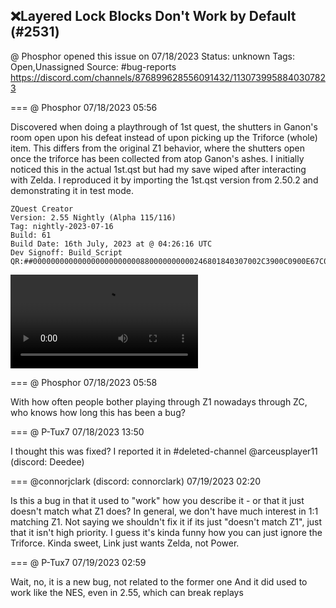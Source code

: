 ## ❌Layered Lock Blocks Don't Work by Default (#2531)
@ Phosphor opened this issue on 07/18/2023
Status: unknown
Tags: Open,Unassigned
Source: #bug-reports https://discord.com/channels/876899628556091432/1130739958840307823


=== @ Phosphor 07/18/2023 05:56

Discovered when doing a playthrough of 1st quest, the shutters in Ganon's room open upon his defeat instead of upon picking up the Triforce (whole) item. This differs from the original Z1 behavior, where the shutters open once the triforce has been collected from atop Ganon's ashes. I initially noticed this in the actual 1st.qst but had my save wiped after interacting with Zelda. I reproduced it by importing the 1st.qst version from 2.50.2 and demonstrating it in test mode.
```
ZQuest Creator
Version: 2.55 Nightly (Alpha 115/116)
Tag: nightly-2023-07-16
Build: 61
Build Date: 16th July, 2023 at @ 04:26:16 UTC
Dev Signoff: Build_Script
QR:##000000000000000000000000880000000000246801840307002C3900C0900E67C0A401808F00003EED61A7DB3F00000000002F7C000000000000000000000000000000000000000000000000000000000981830E10090100000000000000000000000000##
```
![image](https://cdn.discordapp.com/attachments/1130739958840307823/1130739959175843912/2023-07-18_01-51-35.mp4?ex=65e6b426&is=65d43f26&hm=1ec7504e4df0d69d38e52a18d59c16484abb0f64ca1a84f93a0bc1249c387515&)

=== @ Phosphor 07/18/2023 05:58

With how often people bother playing through Z1 nowadays through ZC, who knows how long this has been a bug?

=== @ P-Tux7 07/18/2023 13:50

I thought this was fixed? I reported it in #deleted-channel
@arceusplayer11 (discord: Deedee)

=== @connorjclark (discord: connorclark) 07/19/2023 02:20

Is this a bug in that it used to "work" how you describe it - or that it just doesn't match what Z1 does?
In general, we don't have much interest in 1:1 matching Z1.
Not saying we shouldn't fix it if its just "doesn't match Z1", just that it isn't high priority.
I guess it's kinda funny how you can just ignore the Triforce. Kinda sweet, Link just wants Zelda, not Power.

=== @ P-Tux7 07/19/2023 02:59

Wait, no, it is a new bug, not related to the former one
And it did used to work like the NES, even in 2.55, which can break replays

